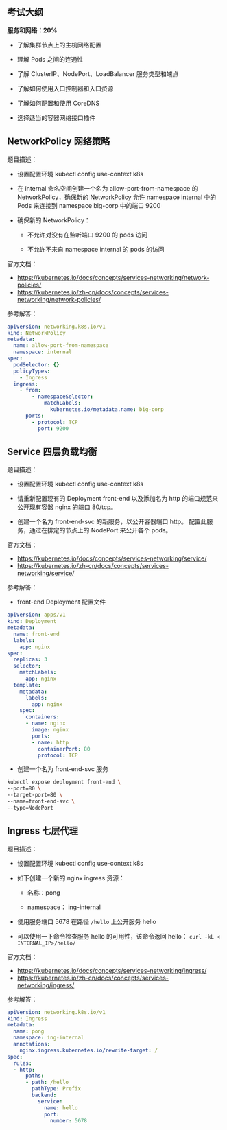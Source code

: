 ## 考试大纲

**服务和网络：20%**

- 了解集群节点上的主机网络配置

- 理解 Pods 之间的连通性

- 了解 ClusterIP、NodePort、LoadBalancer 服务类型和端点

- 了解如何使用入口控制器和入口资源

- 了解如何配置和使用 CoreDNS

- 选择适当的容器网络接口插件

## NetworkPolicy 网络策略

题目描述：

- 设置配置环境 kubectl config use-context k8s

- 在 internal 命名空间创建一个名为 allow-port-from-namespace 的 NetworkPolicy，确保新的 NetworkPolicy 允许 namespace internal 中的 Pods 来连接到 namespace big-corp 中的端口 9200

- 确保新的 NetworkPolicy：

  - 不允许对没有在监听端口 9200 的 pods 访问

  - 不允许不来自 namespace internal 的 pods 的访问

官方文档：

- <https://kubernetes.io/docs/concepts/services-networking/network-policies/>
- <https://kubernetes.io/zh-cn/docs/concepts/services-networking/network-policies/>

参考解答：

```yaml
apiVersion: networking.k8s.io/v1
kind: NetworkPolicy
metadata:
  name: allow-port-from-namespace
  namespace: internal
spec:
  podSelector: {}
  policyTypes:
    - Ingress
  ingress:
    - from:
        - namespaceSelector:
            matchLabels:
              kubernetes.io/metadata.name: big-corp
      ports:
        - protocol: TCP
          port: 9200

```

## Service 四层负载均衡

题目描述：

- 设置配置环境 kubectl config use-context k8s

- 请重新配置现有的 Deployment front-end 以及添加名为 http 的端口规范来公开现有容器 nginx 的端口 80/tcp。

- 创建一个名为 front-end-svc 的新服务，以公开容器端口 http。 配置此服务，通过在排定的节点上的 NodePort 来公开各个 pods。

官方文档：

- <https://kubernetes.io/docs/concepts/services-networking/service/>
- <https://kubernetes.io/zh-cn/docs/concepts/services-networking/service/>

参考解答：

- front-end Deployment 配置文件

```yaml
apiVersion: apps/v1
kind: Deployment
metadata:
  name: front-end
  labels:
    app: nginx
spec:
  replicas: 3
  selector:
    matchLabels:
      app: nginx
  template:
    metadata:
      labels:
        app: nginx
    spec:
      containers:
      - name: nginx
        image: nginx
        ports:
        - name: http
          containerPort: 80
          protocol: TCP
```

- 创建一个名为 front-end-svc 服务

```bash
kubectl expose deployment front-end \
--port=80 \
--target-port=80 \
--name=front-end-svc \
--type=NodePort
```

## Ingress 七层代理

题目描述：

- 设置配置环境 kubectl config use-context k8s

- 如下创建一个新的 nginx ingress 资源：

  - 名称：pong

  - namespace： ing-internal

- 使用服务端口 5678 在路径 `/hello` 上公开服务 hello

- 可以使用一下命令检查服务 hello 的可用性，该命令返回 hello： `curl -kL < INTERNAL_IP>/hello/`

官方文档：

- <https://kubernetes.io/docs/concepts/services-networking/ingress/>
- <https://kubernetes.io/zh-cn/docs/concepts/services-networking/ingress/>

参考解答：

```yaml
apiVersion: networking.k8s.io/v1
kind: Ingress
metadata:
  name: pong
  namespace: ing-internal
  annotations:
    nginx.ingress.kubernetes.io/rewrite-target: /
spec:
  rules:
  - http:
      paths:
      - path: /hello
        pathType: Prefix
        backend:
          service:
            name: hello
            port:
              number: 5678

```

